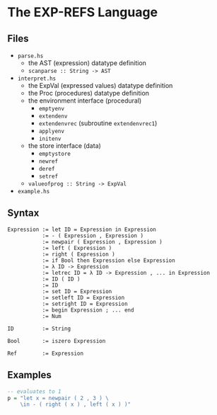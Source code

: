 # The EXP-REFS Language
## Files
* `parse.hs`
    - the AST (expression) datatype definition
    - `scanparse :: String -> AST`
* `interpret.hs`
    - the ExpVal (expressed values) datatype definition
    - the Proc (procedures) datatype definition
    - the environment interface (procedural)
        - `emptyenv`
        - `extendenv`
        - `extendenvrec` (subroutine `extendenvrec1`)
        - `applyenv`
        - `initenv`
    - the store interface (data)
        - `emptystore`
        - `newref`
        - `deref`
        - `setref`
    - `valueofprog :: String -> ExpVal`
* `example.hs`

## Syntax
```
Expression := let ID = Expression in Expression
           := - ( Expression , Expression )
           := newpair ( Expression , Expression )
           := left ( Expression )
           := right ( Expression )
           := if Bool then Expression else Expression
           := λ ID -> Expression
           := letrec ID = λ ID -> Expression , ... in Expression
           := ID ( ID )
           := ID
           := set ID = Expression
           := setleft ID = Expression
           := setright ID = Expression
           := begin Expression ; ... end
           := Num

ID         := String

Bool       := iszero Expression

Ref        := Expression
```

## Examples
```hs
-- evaluates to 1
p = "let x = newpair ( 2 , 3 ) \
    \in - ( right ( x ) , left ( x ) )"
```
